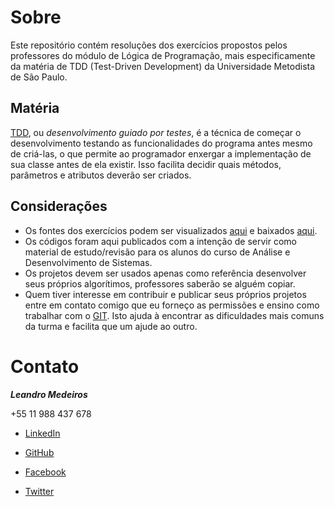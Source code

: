 # Sobre #
Este repositório contém resoluções dos exercícios propostos pelos professores do módulo de Lógica de Programação, mais especificamente da matéria de TDD (Test-Driven Development) da Universidade Metodista de São Paulo.

## Matéria ##
[TDD](http://www.wikiwand.com/pt/Test_Driven_Development), ou *desenvolvimento guiado por testes*, é a técnica de começar o desenvolvimento testando as funcionalidades do programa antes mesmo de criá-las, o que permite ao programador enxergar a implementação de sua classe antes de ela existir. Isso facilita decidir quais métodos, parâmetros e atributos deverão ser criados.

## Considerações ##
* Os fontes dos exercícios podem ser visualizados [aqui](https://bitbucket.org/leandro_medeiros/metodista-tdd/src) e baixados [aqui](https://bitbucket.org/leandro_medeiros/metodista-tdd/downloads).
* Os códigos foram aqui publicados com a intenção de servir como material de estudo/revisão para os alunos do curso de Análise e Desenvolvimento de Sistemas.
* Os projetos devem ser usados apenas como referência desenvolver seus próprios algorítimos, professores saberão se alguém copiar.
* Quem tiver interesse em contribuir e publicar seus próprios projetos entre em contato comigo que eu forneço as permissões e ensino como trabalhar com o [GIT](http://git-scm.com/). Isto ajuda à encontrar as dificuldades mais comuns da turma e facilita que um ajude ao outro.

# Contato #
***Leandro Medeiros***

+55 11 988 437 678

* [LinkedIn](https://br.linkedin.com/in/medeirosleandro)

* [GitHub](https://github.com/leandrommedeiros)

* [Facebook](https://www.facebook.com/leandro.m.medeiros)

* [Twitter](https://twitter.com/LeMedeiros10)